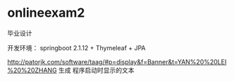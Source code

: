 # onlineexam2
毕业设计

开发环境：
springboot 2.1.12 + Thymeleaf + JPA

http://patorjk.com/software/taag/#p=display&f=Banner&t=YAN%20%20LEI%20%20ZHANG
生成 程序启动时显示的文本